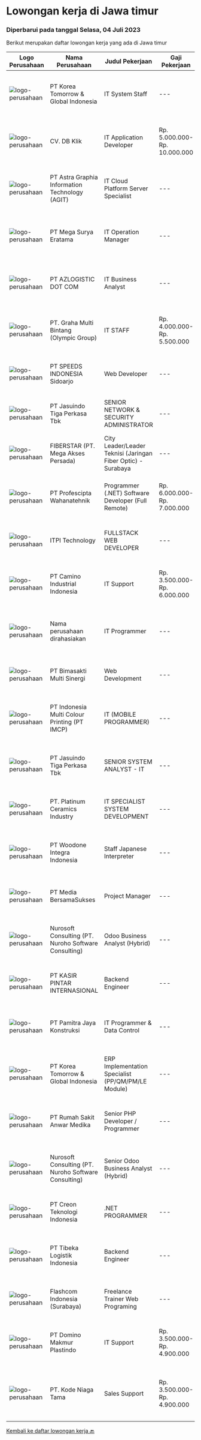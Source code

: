 
  # Lowongan kerja di Jawa timur

  ### Diperbarui pada tanggal Selasa, 04 Juli 2023

  Berikut merupakan daftar lowongan kerja yang ada di Jawa timur

  |Logo Perusahaan | Nama Perusahaan | Judul Pekerjaan | Gaji Pekerjaan | Lokasi | Deskripsi | Tanggal diunggah | Pranala |
  | -------------- | --------------- | --------------- | --------- | --------- | -------------- | ------- | ----------- |
  |![logo-perusahaan](https://image-service-cdn.seek.com.au/8f425c292efee2a2ea8c30161bad560715b52e20/ee4dce1061f3f616224767ad58cb2fc751b8d2dc)|PT Korea Tomorrow & Global  Indonesia|IT System Staff|---|Pasuruan|Job objectives: Execute business application are functioning optimally and aligned with business requirement and enhance knowledge of user to operate...|Senin, 03 Juli 2023|https://www.jobstreet.co.id/id/job/it-system-staff-4391684?token=0~e224d6dd-2726-4d35-a577-8e3b06c6f4b7&sectionRank=1&jobId=jobstreet-id-job-4391684|
|![logo-perusahaan](https://i.ibb.co/sqvTCh9/112815900-stock-vector-no-image-available-icon-flat-vector.webp)|CV. DB Klik|IT Application Developer|Rp. 5.000.000-Rp. 10.000.000|Surabaya|Tanggung Jawab Pekerjaan: Membangun dan merencanakan aplikasi mobile berbasis web (diutamakan Android) untuk e-commerce Membangun dan merencanakan...|Senin, 03 Juli 2023|https://www.jobstreet.co.id/id/job/it-application-developer-4390858?token=0~e224d6dd-2726-4d35-a577-8e3b06c6f4b7&sectionRank=2&jobId=jobstreet-id-job-4390858|
|![logo-perusahaan](https://image-service-cdn.seek.com.au/d5d24f88bfc047efb4ab9ca95916f2aa61c6dc60/ee4dce1061f3f616224767ad58cb2fc751b8d2dc)|PT Astra Graphia Information Technology (AGIT)|IT Cloud Platform Server Specialist|---|Jawa Timur|- Familiar with IT cloud platform.- Print driver/que Administration on Windows Server Minimal Requirement :1. Have A Bachelor’s degree in information...|Senin, 03 Juli 2023|https://www.jobstreet.co.id/id/job/it-cloud-platform-server-specialist-4390604?token=0~e224d6dd-2726-4d35-a577-8e3b06c6f4b7&sectionRank=3&jobId=jobstreet-id-job-4390604|
|![logo-perusahaan](https://image-service-cdn.seek.com.au/6444a817e853292f14047fd286b0d81ab9b0e55b/ee4dce1061f3f616224767ad58cb2fc751b8d2dc)|PT Mega Surya Eratama|IT Operation Manager|---|Mojokerto|Mengukur tingkat kepuasan layanan dan selesaikan masalah sistem dan aplikasi dengan tim untuk memenuhi kebutuhan perusahaanMengelola dan menjunjung...|Senin, 03 Juli 2023|https://www.jobstreet.co.id/id/job/it-operation-manager-4391351?token=0~e224d6dd-2726-4d35-a577-8e3b06c6f4b7&sectionRank=4&jobId=jobstreet-id-job-4391351|
|![logo-perusahaan](https://image-service-cdn.seek.com.au/28bed750f058de2045a9209dd4fc19da0096cd8c/ee4dce1061f3f616224767ad58cb2fc751b8d2dc)|PT AZLOGISTIC DOT COM|IT Business Analyst|---|Surabaya|Job Descriptions: Analyse and evaluate the company's business processes and identify areas that need to be developed Collect, validate, and document...|Senin, 03 Juli 2023|https://www.jobstreet.co.id/id/job/it-business-analyst-4391638?token=0~e224d6dd-2726-4d35-a577-8e3b06c6f4b7&sectionRank=5&jobId=jobstreet-id-job-4391638|
|![logo-perusahaan](https://image-service-cdn.seek.com.au/3ac46741f1617158eaa473b77b3b698a0c118f26/ee4dce1061f3f616224767ad58cb2fc751b8d2dc)|PT. Graha Multi Bintang (Olympic Group)|IT STAFF|Rp. 4.000.000-Rp. 5.500.000|Surabaya|PERSYARATAN: Pendidikan minimal diploma/sarjana Memiliki pengalaman kerja minimal 1 tahun di software house Diutamakan menguasai C# (CSharp) dan .NET...|Jumat, 30 Juni 2023|https://www.jobstreet.co.id/id/job/it-staff-4389634?token=0~e224d6dd-2726-4d35-a577-8e3b06c6f4b7&sectionRank=6&jobId=jobstreet-id-job-4389634|
|![logo-perusahaan](https://image-service-cdn.seek.com.au/ebc28ae06c1f96d679ccba41fc2b619aab02e5be/ee4dce1061f3f616224767ad58cb2fc751b8d2dc)|PT SPEEDS INDONESIA Sidoarjo|Web Developer|---|Sidoarjo|Kualifikasi : Usia 25th s/d 39th Pendidikan minimal Diploma/Sarjana dibidang Ilmu Komputer, Teknologi Informasi atau bidang terkait Memiliki...|Sabtu, 01 Juli 2023|https://www.jobstreet.co.id/id/job/web-developer-4389852?token=0~e224d6dd-2726-4d35-a577-8e3b06c6f4b7&sectionRank=7&jobId=jobstreet-id-job-4389852|
|![logo-perusahaan](https://image-service-cdn.seek.com.au/f9cd043f1011fee386470591649d3e30b502df59/ee4dce1061f3f616224767ad58cb2fc751b8d2dc)|PT Jasuindo Tiga Perkasa Tbk|SENIOR NETWORK & SECURITY ADMINISTRATOR|---|Sidoarjo|Kualifikasi : Pendidikan Minimal S1 Teknik Informatika/ Teknik Elektro Mempunyai pengalaman minimal 3 tahun dibidang yang sama Memiliki sertifikasi...|Senin, 03 Juli 2023|https://www.jobstreet.co.id/id/job/senior-network-security-administrator-4391410?token=0~e224d6dd-2726-4d35-a577-8e3b06c6f4b7&sectionRank=8&jobId=jobstreet-id-job-4391410|
|![logo-perusahaan](https://image-service-cdn.seek.com.au/9c3b1618c86d6346b3b30fc9bfa0d7065194f86c/ee4dce1061f3f616224767ad58cb2fc751b8d2dc)|FIBERSTAR (PT. Mega Akses Persada)|City Leader/Leader Teknisi (Jaringan Fiber Optic) - Surabaya|---|Surabaya|Memahami prosedur aktivasi, maintenance serta trouble shoot jaringan Fiber Optik Bertanggung jawab dalam sisi operational teknisi aktivasi dan...|Senin, 03 Juli 2023|https://www.jobstreet.co.id/id/job/city-leader-leader-teknisi-jaringan-fiber-optic-surabaya-4391657?token=0~e224d6dd-2726-4d35-a577-8e3b06c6f4b7&sectionRank=9&jobId=jobstreet-id-job-4391657|
|![logo-perusahaan](https://image-service-cdn.seek.com.au/4663f64cab4371d33d6297cc71eeb065c9b02be8/ee4dce1061f3f616224767ad58cb2fc751b8d2dc)|PT Profescipta Wahanatehnik|Programmer (.NET)  Software Developer (Full Remote)|Rp. 6.000.000-Rp. 7.000.000|Jakarta Raya|Responsibilities : Full Remote. Any candidates across Indonesia are welcome, Develop efficient code based on Functional requirements from business...|Senin, 03 Juli 2023|https://www.jobstreet.co.id/id/job/programmer-.net-software-developer-full-remote-4391295?token=0~e224d6dd-2726-4d35-a577-8e3b06c6f4b7&sectionRank=10&jobId=jobstreet-id-job-4391295|
|![logo-perusahaan](https://image-service-cdn.seek.com.au/98cf8be91a4838d84adb61ee2829fa1c9ac89720/ee4dce1061f3f616224767ad58cb2fc751b8d2dc)|ITPI  Technology|FULLSTACK WEB DEVELOPER|---|Surabaya|Job Role: Understanding design, database structure and identify customer requirements Create, develop, build, test and maintain web applications...|Senin, 03 Juli 2023|https://www.jobstreet.co.id/id/job/fullstack-web-developer-4391630?token=0~e224d6dd-2726-4d35-a577-8e3b06c6f4b7&sectionRank=11&jobId=jobstreet-id-job-4391630|
|![logo-perusahaan](https://image-service-cdn.seek.com.au/790f9842d9f2bf6df4b92b0111a04427f02e535a/ee4dce1061f3f616224767ad58cb2fc751b8d2dc)|PT Camino Industrial Indonesia|IT Support|Rp. 3.500.000-Rp. 6.000.000|Gresik|Bachelor's degree in Information Technology, Computer Science, or a related field Proven experience in providing technical support to end-users....|Rabu, 28 Juni 2023|https://www.jobstreet.co.id/id/job/it-support-4388126?token=0~e224d6dd-2726-4d35-a577-8e3b06c6f4b7&sectionRank=12&jobId=jobstreet-id-job-4388126|
|![logo-perusahaan](https://i.ibb.co/sqvTCh9/112815900-stock-vector-no-image-available-icon-flat-vector.webp)|Nama perusahaan dirahasiakan|IT Programmer|---|Bali|Pendidikan minimal S1 segala jurusan Minimal memiliki 2 tahun pengalaman kerja di bidang yang sama Memiliki pengetahuan mengenai PHP dan bahasa...|Jumat, 30 Juni 2023|https://www.jobstreet.co.id/id/job/it-programmer-4389554?token=0~e224d6dd-2726-4d35-a577-8e3b06c6f4b7&sectionRank=13&jobId=jobstreet-id-job-4389554|
|![logo-perusahaan](https://image-service-cdn.seek.com.au/3c3597528a656ba0a7299263a04fc9ed9cb02b85/ee4dce1061f3f616224767ad58cb2fc751b8d2dc)|PT Bimasakti Multi Sinergi|Web Development|---|Sidoarjo|Requirements : Bachelor degree in information technology Minimum having experience in related field Good knowledge of Node JS (poin plus) Good...|Jumat, 30 Juni 2023|https://www.jobstreet.co.id/id/job/web-development-4388935?token=0~e224d6dd-2726-4d35-a577-8e3b06c6f4b7&sectionRank=14&jobId=jobstreet-id-job-4388935|
|![logo-perusahaan](https://image-service-cdn.seek.com.au/61a258c057663d92d36941febbbea7cff494c164/ee4dce1061f3f616224767ad58cb2fc751b8d2dc)|PT Indonesia Multi Colour Printing (PT IMCP)|IT (MOBILE PROGRAMMER)|---|Surabaya|PT.IMCP hiring for IT STAFF with these requirements : Diploma/Bachelor Degree of Information Technology, System Information, Computer Science Fresh...|Jumat, 30 Juni 2023|https://www.jobstreet.co.id/id/job/it-mobile-programmer-4388909?token=0~e224d6dd-2726-4d35-a577-8e3b06c6f4b7&sectionRank=15&jobId=jobstreet-id-job-4388909|
|![logo-perusahaan](https://image-service-cdn.seek.com.au/f9cd043f1011fee386470591649d3e30b502df59/ee4dce1061f3f616224767ad58cb2fc751b8d2dc)|PT Jasuindo Tiga Perkasa Tbk|SENIOR SYSTEM ANALYST - IT|---|Sidoarjo|Requirements : Pendidikan minimal D3/S1 Teknik Informatika Pengalaman minimal 2 tahun dibidangnya Mampu untuk membuat perancangan ,pengembangan dan...|Kamis, 29 Juni 2023|https://www.jobstreet.co.id/id/job/senior-system-analyst-it-4379023?token=0~e224d6dd-2726-4d35-a577-8e3b06c6f4b7&sectionRank=16&jobId=jobstreet-id-job-4379023|
|![logo-perusahaan](https://image-service-cdn.seek.com.au/3da367d53d6b115c8b98c600bac5033969001265/ee4dce1061f3f616224767ad58cb2fc751b8d2dc)|PT. Platinum Ceramics Industry|IT SPECIALIST SYSTEM DEVELOPMENT|---|Surabaya|Candidate must possess at least Bachelor's Degree in Computer Science/Information Technology or equivalent At least 2 years of working experience in...|Selasa, 27 Juni 2023|https://www.jobstreet.co.id/id/job/it-specialist-system-development-4387020?token=0~e224d6dd-2726-4d35-a577-8e3b06c6f4b7&sectionRank=17&jobId=jobstreet-id-job-4387020|
|![logo-perusahaan](https://image-service-cdn.seek.com.au/71c3467d774d6e6b49598bc17224040e40898724/ee4dce1061f3f616224767ad58cb2fc751b8d2dc)|PT Woodone Integra Indonesia|Staff Japanese Interpreter|---|Sidoarjo|Kualifikasi : Pendidikan D3/S1 Jurusan Sastra/ Bahasa Jepang Memiliki sertifikat JLPT minimum N3 Mengetahui kosakata tentang IT atau bahasa pemrogaman...|Rabu, 28 Juni 2023|https://www.jobstreet.co.id/id/job/staff-japanese-interpreter-4387706?token=0~e224d6dd-2726-4d35-a577-8e3b06c6f4b7&sectionRank=18&jobId=jobstreet-id-job-4387706|
|![logo-perusahaan](https://image-service-cdn.seek.com.au/8d2d2785b86ba48017b00970a2f8cc91b0c53255/ee4dce1061f3f616224767ad58cb2fc751b8d2dc)|PT Media BersamaSukses|Project Manager|---|Surabaya|Job Description• Bertanggung jawab atas Responsible for project implementation, budget control, and also project administration (Documentation...|Kamis, 29 Juni 2023|https://www.jobstreet.co.id/id/job/project-manager-4379308?token=0~e224d6dd-2726-4d35-a577-8e3b06c6f4b7&sectionRank=19&jobId=jobstreet-id-job-4379308|
|![logo-perusahaan](https://image-service-cdn.seek.com.au/c113245923b72d0b6276d27d4c7a88eea9ca2fea/ee4dce1061f3f616224767ad58cb2fc751b8d2dc)|Nurosoft Consulting (PT. Nuroho Software Consulting)|Odoo Business Analyst (Hybrid)|---|Surabaya|Responsibilities Analyze customer business processes, write specifications, and suggest solutions Implement the agreed solutions Write test cases and...|Kamis, 29 Juni 2023|https://www.jobstreet.co.id/id/job/odoo-business-analyst-hybrid-4371148?token=0~e224d6dd-2726-4d35-a577-8e3b06c6f4b7&sectionRank=20&jobId=jobstreet-id-job-4371148|
|![logo-perusahaan](https://image-service-cdn.seek.com.au/0361bae937596b43e3f2a473257008c2d4f70004/ee4dce1061f3f616224767ad58cb2fc751b8d2dc)|PT KASIR PINTAR INTERNASIONAL|Backend Engineer|---|Jawa Timur|Requirements minimum 1 years in writing GO and PHP Laravel, but fresh graduate are welcome to apply. Graduated Degree in Computer Science or...|Jumat, 30 Juni 2023|https://www.jobstreet.co.id/id/job/backend-engineer-4388730?token=0~e224d6dd-2726-4d35-a577-8e3b06c6f4b7&sectionRank=21&jobId=jobstreet-id-job-4388730|
|![logo-perusahaan](https://image-service-cdn.seek.com.au/617f6c75bbcd5278c650751232201b20bfcb76e3/ee4dce1061f3f616224767ad58cb2fc751b8d2dc)|PT Pamitra Jaya Konstruksi|IT Programmer & Data Control|---|Sidoarjo|Job Qualifications1.          Pendidikan D3/S1 Jurusan Komputer atau setara2.          Memiliki pengalaman kerja dibidang Web Programmer Min. 2...|Selasa, 27 Juni 2023|https://www.jobstreet.co.id/id/job/it-programmer-data-control-4387329?token=0~e224d6dd-2726-4d35-a577-8e3b06c6f4b7&sectionRank=22&jobId=jobstreet-id-job-4387329|
|![logo-perusahaan](https://image-service-cdn.seek.com.au/8f425c292efee2a2ea8c30161bad560715b52e20/ee4dce1061f3f616224767ad58cb2fc751b8d2dc)|PT Korea Tomorrow & Global  Indonesia|ERP Implementation Specialist (PP/QM/PM/LE Module)|---|Surabaya|Job Requirement : Bachelor's Degree in Computer/ Information Technology/ Information Systems. Having experience and business process knowledge on...|Kamis, 29 Juni 2023|https://www.jobstreet.co.id/id/job/erp-implementation-specialist-pp-qm-pm-le-module-4379111?token=0~e224d6dd-2726-4d35-a577-8e3b06c6f4b7&sectionRank=23&jobId=jobstreet-id-job-4379111|
|![logo-perusahaan](https://image-service-cdn.seek.com.au/fc42a0c460f7fde5eeb0b5dd1e59da6f6669dba1/ee4dce1061f3f616224767ad58cb2fc751b8d2dc)|PT Rumah Sakit Anwar Medika|Senior PHP Developer / Programmer|---|Sidoarjo|Mahir pemrograman PHP dan menguasai framework Laravel &amp; CodeIgniter Menguasai database Postgresql dan mySQL Menyertakan link github source code...|Rabu, 28 Juni 2023|https://www.jobstreet.co.id/id/job/senior-php-developer-programmer-4388435?token=0~e224d6dd-2726-4d35-a577-8e3b06c6f4b7&sectionRank=24&jobId=jobstreet-id-job-4388435|
|![logo-perusahaan](https://image-service-cdn.seek.com.au/c113245923b72d0b6276d27d4c7a88eea9ca2fea/ee4dce1061f3f616224767ad58cb2fc751b8d2dc)|Nurosoft Consulting (PT. Nuroho Software Consulting)|Senior Odoo Business Analyst (Hybrid)|---|Surabaya|Responsibliities Analyze customer business processes, write specifications, and suggest solutions. Implement the agreed solutions. Write test cases...|Kamis, 29 Juni 2023|https://www.jobstreet.co.id/id/job/senior-odoo-business-analyst-hybrid-4371150?token=0~e224d6dd-2726-4d35-a577-8e3b06c6f4b7&sectionRank=25&jobId=jobstreet-id-job-4371150|
|![logo-perusahaan](https://image-service-cdn.seek.com.au/ef19ccb6be2179322c1a4b8336cc82227bef4368/ee4dce1061f3f616224767ad58cb2fc751b8d2dc)|PT Creon Teknologi Indonesia|.NET PROGRAMMER|---|Surabaya|Job Responsibilities: Involved in all phases of the software development life cycle – from requirements analysis, development, testing and...|Rabu, 28 Juni 2023|https://www.jobstreet.co.id/id/job/.net-programmer-4387961?token=0~e224d6dd-2726-4d35-a577-8e3b06c6f4b7&sectionRank=26&jobId=jobstreet-id-job-4387961|
|![logo-perusahaan](https://image-service-cdn.seek.com.au/0e9fc662e92205b972511d5c66c2fd1bb88b1ab2/ee4dce1061f3f616224767ad58cb2fc751b8d2dc)|PT Tibeka Logistik Indonesia|Backend Engineer|---|Jakarta Raya|Responsibilities: Build automated measurements and dashboards to gain insights into Engineering Productivity to understand what is working and what is...|Rabu, 28 Juni 2023|https://www.jobstreet.co.id/id/job/backend-engineer-4377759?token=0~e224d6dd-2726-4d35-a577-8e3b06c6f4b7&sectionRank=27&jobId=jobstreet-id-job-4377759|
|![logo-perusahaan](https://image-service-cdn.seek.com.au/542306003d42f1aa4c22446f86db75902a32a02f/ee4dce1061f3f616224767ad58cb2fc751b8d2dc)|Flashcom Indonesia (Surabaya)|Freelance Trainer Web Programing|---|Jawa Timur|KATEGORI PEKERJAANKategori Pekerjaan                 : Trainer Web ProgramingLevel Pekerjaan                      : Basic - Expert DESKRIPSI...|Minggu, 02 Juli 2023|https://www.jobstreet.co.id/id/job/freelance-trainer-web-programing-1036311310?token=0~e224d6dd-2726-4d35-a577-8e3b06c6f4b7&sectionRank=28&jobId=jobstreet-id-job-1036311310|
|![logo-perusahaan](https://image-service-cdn.seek.com.au/617abe6809bb81f60e64860937244816cd206a7a/ee4dce1061f3f616224767ad58cb2fc751b8d2dc)|PT Domino Makmur Plastindo|IT Support|Rp. 3.500.000-Rp. 4.900.000|Sidoarjo|Kualifikasi : Pendidikan minimal D3 komputer, Teknik/Sistem Informasi. Minimal 2 Tahun berpengalaman sebagai IT Support General Usia maksimal 30...|Jumat, 23 Juni 2023|https://www.jobstreet.co.id/id/job/it-support-4382614?token=0~e224d6dd-2726-4d35-a577-8e3b06c6f4b7&sectionRank=29&jobId=jobstreet-id-job-4382614|
|![logo-perusahaan](https://image-service-cdn.seek.com.au/c0df4c0dd11c94f3da21711163aab35bd435b87a/ee4dce1061f3f616224767ad58cb2fc751b8d2dc)|PT. Kode Niaga Tama|Sales Support|Rp. 3.500.000-Rp. 4.900.000|Jakarta Pusat|Usia Maksimal 28 TahunS1 Teknik Komputer dan JaringanBerpengalaman dibidang teknis min. 2tahunMemiliki komunikasi yang baikCustomer OrientationProblem...|Senin, 26 Juni 2023|https://www.jobstreet.co.id/id/job/sales-support-4385655?token=0~e224d6dd-2726-4d35-a577-8e3b06c6f4b7&sectionRank=30&jobId=jobstreet-id-job-4385655|


  [Kembali ke daftar lowongan kerja 🔙](../README.md#daftar-lowongan-kerja)
  